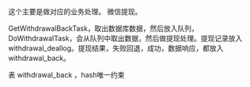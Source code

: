 
这个主要是做对应的业务处理。
微信提现。



GetWithdrawalBackTask，取出数据库数据，然后放入队列，DoWithdrawalTask，会从队列中取出数据，然后做提现处理。提现记录放入withdrawal_deallog。提现结果，失败回退，成功，数据响应，都放入withdrawal_back。

表 withdrawal_back ，hash唯一约束
